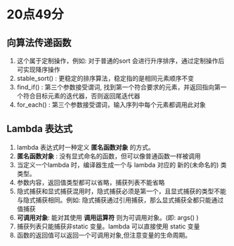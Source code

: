 # 20点49分
## 向算法传递函数
1. 这个属于定制操作，例如: 对于普通的sort 会进行升序排序，通过定制操作后可实现降序操作
2. stable_sort() : 更稳定的排序算法，稳定指的是相同元素顺序不变
3. find_if() : 第三个参数接受谓词, 找到第一个符合要求的元素，并返回指向第一个符合目标元素的迭代器，否则返回尾迭代器
4. for_each() : 第三个参数接受谓词，输入序列中每个元素都调用此对象
## Lambda 表达式 
1. lambda 表达式时一种定义 **匿名函数对象** 的方式。
2. **匿名函数对象** : 没有显式命名的函数，但可以像普通函数一样被调用
3. 当定义一个lambda 时，编译器生成一个与 lambda 对应的 新的(未命名的) 类 类型。
4. 参数内容，返回值类型都可以省略，捕获列表不能省略
5. 隐式捕获和显式捕获混用时，隐式捕获必须是第一个，且显式捕获的类型不能与隐式捕获相同。例如: 隐式捕获通过引用捕获，那么显式捕获全都只能通过值捕获
6. **可调用对象**: 能对其使用 **调用运算符** 则为可调用对象。(即: args() )
7. 捕获列表只能捕获非static 变量。lambda 可以直接使用 static 变量
8. 函数的返回值可以返回一个可调用对象,但注意变量的生命周期。